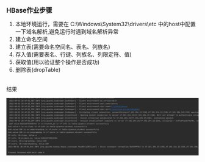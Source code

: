 <big>**HBase作业步骤**</big>

1. 本地环境运行，需要在 C:\Windows\System32\drivers\etc 中的host中配置一下域名解析,避免运行时遇到域名解析异常
2. 建立命名空间
3. 建立表(需要命名空间名、表名、列族名)
4. 存入值(需要表名、行键、列族名、列限定符、值)
5. 获取值(用以验证整个操作是否成功)
6. 删除表(dropTable)
<br>
结果<br>

![Image text](https://github.com/luckqk/BigDataLesson/blob/main/HBase_8.01/%E7%BB%93%E6%9E%9C.png)
